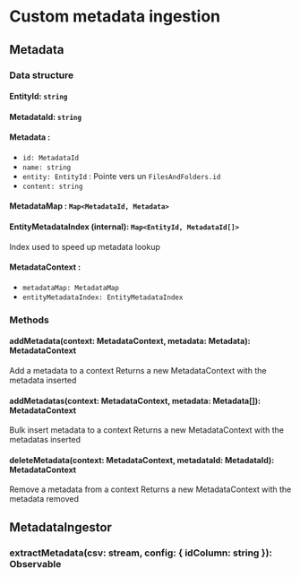 # Custom metadata ingestion

## Metadata

### Data structure

#### EntityId: `string`

#### MetadataId: `string`

#### Metadata :
- `id: MetadataId`
- `name: string`
- `entity: EntityId` : Pointe vers un `FilesAndFolders.id`
- `content: string`

#### MetadataMap : `Map<MetadataId, Metadata>`

#### EntityMetadataIndex (internal): `Map<EntityId, MetadataId[]>`
Index used to speed up metadata lookup

#### MetadataContext :
- `metadataMap: MetadataMap`
- `entityMetadataIndex: EntityMetadataIndex`


### Methods
#### addMetadata(context: MetadataContext, metadata: Metadata): MetadataContext
Add a metadata to a context
Returns a new MetadataContext with the metadata inserted

#### addMetadatas(context: MetadataContext, metadata: Metadata[]): MetadataContext
Bulk insert metadata to a context
Returns a new MetadataContext with the metadatas inserted

#### deleteMetadata(context: MetadataContext, metadataId: MetadataId): MetadataContext
Remove a metadata from a context
Returns a new MetadataContext with the metadata removed

## MetadataIngestor

### extractMetadata(csv: stream, config: { idColumn: string }): Observable<Metadata>
